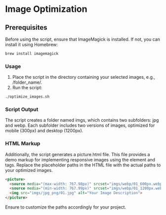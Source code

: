 # Image Optimization

## Prerequisites

Before using the script, ensure that ImageMagick is installed. If not, you can install it using Homebrew:

```bash
brew install imagemagick
```

### Usage
1. Place the script in the directory containing your selected images, e.g., /folder_name/.
2. Run the script:

```bash
./optimize_images.sh
```

### Script Output
The script creates a folder named imgs, which contains two subfolders: jpg and webp. Each subfolder includes two versions of images, optimized for mobile (300px) and desktop (1200px).

### HTML Markup
Additionally, the script generates a picture.html file. This file provides a demo markup for implementing responsive images using the <picture> element and <source> tags. Replace the placeholder paths in the HTML file with the actual paths to your optimized images.

```html
<picture>
  <source media="(max-width: 767.98px)" srcset="imgs/webp/01_600px.webp">
  <source media="(min-width: 767.99px)" srcset="imgs/webp/01_1200px.webp">
  <img src="imgs/jpg_png/01.jpg" alt="Your Image Description">
</picture>
```

Ensure to customize the paths accordingly for your project.
